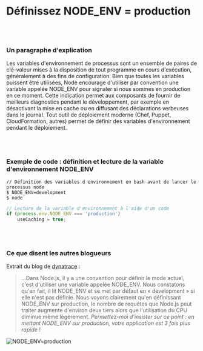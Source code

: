 # Définissez NODE_ENV = production

<br/><br/>

### Un paragraphe d'explication

Les variables d'environnement de processus sont un ensemble de paires de clé-valeur mises à la disposition de tout programme en cours d'exécution, généralement à des fins de configuration. Bien que toutes les variables puissent être utilisées, Node encourage d'utiliser par convention une variable appelée NODE_ENV pour signaler si nous sommes en production en ce moment. Cette indication permet aux composants de fournir de meilleurs diagnostics pendant le développement, par exemple en désactivant la mise en cache ou en diffusant des déclarations verbeuses dans le journal. Tout outil de déploiement moderne (Chef, Puppet, CloudFormation, autres) permet de définir des variables d'environnement pendant le déploiement.

<br/><br/>

### Exemple de code : définition et lecture de la variable d'environnement NODE_ENV

```shell script
// Définition des variables d environnement en bash avant de lancer le processus node
$ NODE_ENV=development
$ node
```

```javascript
// Lecture de la variable d'environnement à l'aide d'un code
if (process.env.NODE_ENV === 'production')
    useCaching = true;
```

<br/><br/>

### Ce que disent les autres blogueurs

Extrait du blog de [dynatrace](https://www.dynatrace.com/blog/the-drastic-effects-of-omitting-node_env-in-your-express-js-applications/) :
> ...Dans Node.js, il y a une convention pour définir le mode actuel, c'est d'utiliser une variable appelée NODE_ENV. Nous constatons qu'en fait, il lit NODE_ENV et se met par défaut en « development » si elle n'est pas définie. Nous voyons clairement qu'en définissant NODE_ENV sur production, le nombre de requêtes que Node.js peut traiter augmente d'environ deux tiers alors que l'utilisation du CPU diminue même légèrement. *Permettez-moi d'insister sur ce point : en mettant NODE_ENV sur production, votre application est 3 fois plus rapide !*

![NODE_ENV=production](./assets/images/setnodeenv1.png)

<br/><br/>
